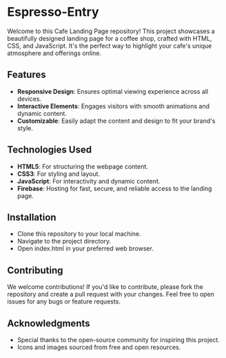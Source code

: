 # Espresso-Entry

Welcome to this Cafe Landing Page repository! This project showcases a beautifully designed landing page for a coffee shop, crafted with HTML, CSS, and JavaScript. It's the perfect way to highlight your cafe's unique atmosphere and offerings online.

## Features

- **Responsive Design**: Ensures optimal viewing experience across all devices.
- **Interactive Elements**: Engages visitors with smooth animations and dynamic content.
- **Customizable**: Easily adapt the content and design to fit your brand's style.

## Technologies Used

- **HTML5**: For structuring the webpage content.
- **CSS3**: For styling and layout.
- **JavaScript**: For interactivity and dynamic content.
- **Firebase**: Hosting for fast, secure, and reliable access to the landing page.

## Installation
- Clone this repository to your local machine.
- Navigate to the project directory.
- Open index.html in your preferred web browser.

## Contributing
We welcome contributions! If you'd like to contribute, please fork the repository and create a pull request with your changes. Feel free to open issues for any bugs or feature requests.

## Acknowledgments
- Special thanks to the open-source community for inspiring this project.
- Icons and images sourced from free and open resources.

